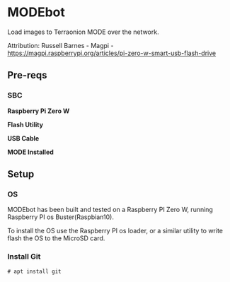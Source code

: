 # MODEbot 
Load images to Terraonion MODE over the network.

Attribution: Russell Barnes - Magpi - https://magpi.raspberrypi.org/articles/pi-zero-w-smart-usb-flash-drive

## Pre-reqs

### SBC

**Raspberry Pi Zero W**

**Flash Utility**

**USB Cable**

**MODE Installed**


## Setup

### OS

MODEbot has been built and tested on a Raspberry PI Zero W, running Raspberry PI os Buster(Raspbian10).

To install the OS use the Raspberry PI os loader, or a similar utility to write flash the OS to the MicroSD card.

### Install Git

```
# apt install git
```